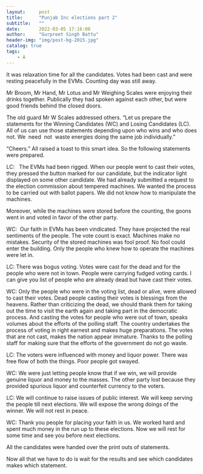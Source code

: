```yaml
---
layout:     post
title:      "Punjab Inc elections part 2"
subtitle:   ""
date:       2022-03-05 17:16:00
author:     "Gurpreet Singh Battu"
header-img: "img/post-bg-2015.jpg"
catalog: true
tags:
    - A
---
```


It was relaxation time for all the candidates. Votes had been cast and were resting peacefully in the EVMs. Counting day was still away.

Mr Broom, Mr Hand, Mr Lotus and Mr Weighing Scales were enjoying their drinks together. Publically they had spoken against each other, but were good friends behind the closed doors.

The old guard Mr W Scales addressed others. “Let us prepare the statements for the Winning Candidates (WC) and Losing Candidates (LC). All of us can use those statements depending upon who wins and who does not. We  need  not  waste energies doing the same job individually.”

“Cheers.” All raised a toast to this smart idea. So the following statements were prepared.

LC:   The EVMs had been rigged. When our people went to cast their votes, they pressed the button marked for our candidate, but the indicator light displayed on some other candidate. We had already submitted a request to the election commission about tempered machines. We wanted the process to be carried out with ballot papers. We did not know how to manipulate the machines.

Moreover, while the machines were stored before the counting, the goons went in and voted in favor of the other party.

WC:  Our faith in EVMs has been vindicated. They have projected the real sentiments of the people. The vote count is exact. Machines make no mistakes. Security of the stored machines was fool proof. No fool could enter the building. Only the people who knew how to operate the machines were let in.

LC: There was bogus voting. Votes were cast for the dead and for the people who were not in town. People were carrying fudged voting cards. I can give you list of people who are already dead but have cast their votes.

WC: Only the people who were in the voting list, dead or alive, were allowed to cast their votes. Dead people casting their votes is blessings from the heavens. Rather than criticizing the dead, we should thank them for taking out the time to visit the earth again and taking part in the democratic process. And casting the votes for people who were out of town, speaks volumes about the efforts of the polling staff. The country undertakes the process of voting in right earnest and makes huge preparations. The votes that are not cast, makes the nation appear immature. Thanks to the polling staff for making sure that the efforts of the government do not go waste.

LC: The voters were influenced with money and liquor power. There was free flow of both the things. Poor people got swayed.

WC: We were just letting people know that if we win, we will provide genuine liquor and money to the masses. The other party lost because they provided spurious liquor and counterfeit currency to the voters.

LC: We will continue to raise issues of public interest. We will keep serving the people till next elections. We will expose the wrong doings of the winner. We will not rest in peace.

WC: Thank you people for placing your faith in us. We worked hard and spent much money in the run up to these elections. Now we will rest for some time and see you before next elections.

All the candidates were handed over the print outs of statements.

Now all that we have to do is wait for the results and see which candidates makes which statement.
